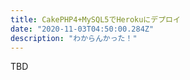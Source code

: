 ```yaml
---
title: CakePHP4+MySQL5でHerokuにデプロイ
date: "2020-11-03T04:50:00.284Z"
description: "わからんかった！"
---
```


TBD